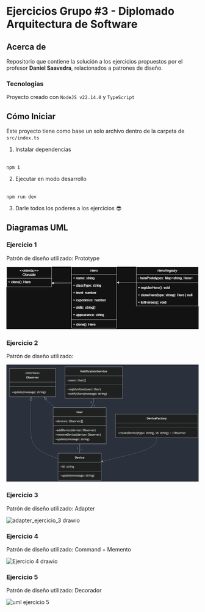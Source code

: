 # Ejercicios Grupo #3 - Diplomado Arquitectura de Software

  

## Acerca de

  

Repositorio que contiene la solución a los ejercicios propuestos por el profesor **Daniel Saavedra**, relacionados a patrones de diseño.

  

### Tecnologías

  

Proyecto creado con `NodeJS v22.14.0` y `TypeScript`

  

## Cómo Iniciar

  

Este proyecto tiene como base un solo archivo dentro de la carpeta de `src/index.ts`

  

1. Instalar dependencias

  

```

npm i

```

  

2. Ejecutar en modo desarrollo 

  

```

npm run dev

```

  

3. Darle todos los poderes a los ejercicios 😎

  

## Diagramas UML

### Ejercicio 1
Patrón de diseño utilizado: Prototype

![adapter_ejercicio_3 drawio](https://github.com/wforeros/grupo-3-patrones-de-diseno-diplomado-arq-2025/blob/master/src/ejercicio1/diagrama.png)


### Ejercicio 2

Patrón de diseño utilizado: 

![adapter_ejercicio_3 drawio](https://github.com/wforeros/grupo-3-patrones-de-diseno-diplomado-arq-2025/blob/master/src/exercise_2/diagram.PNG)
  
### Ejercicio 3

  Patrón de diseño utilizado: Adapter

![adapter_ejercicio_3 drawio](https://github.com/user-attachments/assets/0c6ddd9c-6c52-48d9-bf23-a2dc494b6361)

  
  

### Ejercicio 4

  Patrón de diseño utilizado: Command + Memento

![Ejercicio 4 drawio](https://github.com/user-attachments/assets/00f23f97-41f6-4b75-8ee2-3b5d998b986e)

  

### Ejercicio 5
Patrón de diseño utilizado: Decorador

![uml ejercicio 5](https://github.com/user-attachments/assets/1e02ffc0-7899-4e49-a724-97fd0f57ab4e)
